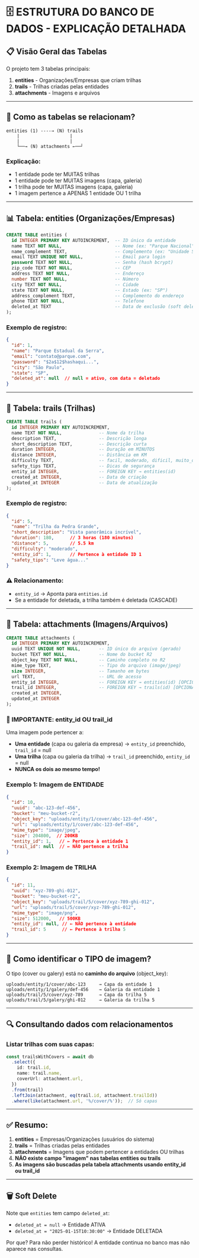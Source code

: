 # 🗄️ ESTRUTURA DO BANCO DE DADOS - EXPLICAÇÃO DETALHADA

## 📋 Visão Geral das Tabelas

O projeto tem 3 tabelas principais:
1. **entities** - Organizações/Empresas que criam trilhas
2. **trails** - Trilhas criadas pelas entidades
3. **attachments** - Imagens e arquivos

---

## 🔗 Como as tabelas se relacionam?

```
entities (1) ----→ (N) trails
    |                   |
    |                   |
    └──→ (N) attachments ←──┘
```

### Explicação:
- 1 entidade pode ter MUITAS trilhas
- 1 entidade pode ter MUITAS imagens (capa, galeria)
- 1 trilha pode ter MUITAS imagens (capa, galeria)
- 1 imagem pertence a APENAS 1 entidade OU 1 trilha

---

## 📊 Tabela: entities (Organizações/Empresas)

```sql
CREATE TABLE entities (
  id INTEGER PRIMARY KEY AUTOINCREMENT,  -- ID único da entidade
  name TEXT NOT NULL,                    -- Nome (ex: "Parque Nacional")
  name_complement TEXT,                  -- Complemento (ex: "Unidade Sul")
  email TEXT UNIQUE NOT NULL,            -- Email para login
  password TEXT NOT NULL,                -- Senha (hash bcrypt)
  zip_code TEXT NOT NULL,                -- CEP
  address TEXT NOT NULL,                 -- Endereço
  number TEXT NOT NULL,                  -- Número
  city TEXT NOT NULL,                    -- Cidade
  state TEXT NOT NULL,                   -- Estado (ex: "SP")
  address_complement TEXT,               -- Complemento do endereço
  phone TEXT NOT NULL,                   -- Telefone
  deleted_at TEXT                        -- Data de exclusão (soft delete)
);
```

### Exemplo de registro:
```json
{
  "id": 1,
  "name": "Parque Estadual da Serra",
  "email": "contato@parque.com",
  "password": "$2a$12$hashaqui...",
  "city": "São Paulo",
  "state": "SP",
  "deleted_at": null  // null = ativo, com data = deletado
}
```

---

## 🥾 Tabela: trails (Trilhas)

```sql
CREATE TABLE trails (
  id INTEGER PRIMARY KEY AUTOINCREMENT,
  name TEXT NOT NULL,              -- Nome da trilha
  description TEXT,                -- Descrição longa
  short_description TEXT,          -- Descrição curta
  duration INTEGER,                -- Duração em MINUTOS
  distance INTEGER,                -- Distância em KM
  difficulty TEXT,                 -- facil, moderado, dificil, muito_dificil
  safety_tips TEXT,                -- Dicas de segurança
  entity_id INTEGER,               -- FOREIGN KEY → entities(id)
  created_at INTEGER,              -- Data de criação
  updated_at INTEGER               -- Data de atualização
);
```

### Exemplo de registro:
```json
{
  "id": 5,
  "name": "Trilha da Pedra Grande",
  "short_description": "Vista panorâmica incrível",
  "duration": 180,      // 3 horas (180 minutos)
  "distance": 5,        // 5.5 km
  "difficulty": "moderado",
  "entity_id": 1,       // Pertence à entidade ID 1
  "safety_tips": "Leve água..."
}
```

### ⚠️ Relacionamento:
- `entity_id` → Aponta para `entities.id`
- Se a entidade for deletada, a trilha também é deletada (CASCADE)

---

## 📸 Tabela: attachments (Imagens/Arquivos)

```sql
CREATE TABLE attachments (
  id INTEGER PRIMARY KEY AUTOINCREMENT,
  uuid TEXT UNIQUE NOT NULL,       -- ID único do arquivo (gerado)
  bucket TEXT NOT NULL,            -- Nome do bucket R2
  object_key TEXT NOT NULL,        -- Caminho completo no R2
  mime_type TEXT,                  -- Tipo do arquivo (image/jpeg)
  size INTEGER,                    -- Tamanho em bytes
  url TEXT,                        -- URL de acesso
  entity_id INTEGER,               -- FOREIGN KEY → entities(id) [OPCIONAL]
  trail_id INTEGER,                -- FOREIGN KEY → trails(id) [OPCIONAL]
  created_at INTEGER,
  updated_at INTEGER
);
```

### 🔑 IMPORTANTE: entity_id OU trail_id

Uma imagem pode pertencer a:
- **Uma entidade** (capa ou galeria da empresa) → `entity_id` preenchido, `trail_id` = null
- **Uma trilha** (capa ou galeria da trilha) → `trail_id` preenchido, `entity_id` = null
- **NUNCA os dois ao mesmo tempo!**

### Exemplo 1: Imagem de ENTIDADE
```json
{
  "id": 10,
  "uuid": "abc-123-def-456",
  "bucket": "meu-bucket-r2",
  "object_key": "uploads/entity/1/cover/abc-123-def-456",
  "url": "uploads/entity/1/cover/abc-123-def-456",
  "mime_type": "image/jpeg",
  "size": 204800,  // 200KB
  "entity_id": 1,   // ← Pertence à entidade 1
  "trail_id": null  // ← NÃO pertence a trilha
}
```

### Exemplo 2: Imagem de TRILHA
```json
{
  "id": 11,
  "uuid": "xyz-789-ghi-012",
  "bucket": "meu-bucket-r2",
  "object_key": "uploads/trail/5/cover/xyz-789-ghi-012",
  "url": "uploads/trail/5/cover/xyz-789-ghi-012",
  "mime_type": "image/png",
  "size": 512000,   // 500KB
  "entity_id": null, // ← NÃO pertence à entidade
  "trail_id": 5      // ← Pertence à trilha 5
}
```

---

## 🎯 Como identificar o TIPO de imagem?

O tipo (cover ou galery) está no **caminho do arquivo** (object_key):

```
uploads/entity/1/cover/abc-123     → Capa da entidade 1
uploads/entity/1/galery/def-456    → Galeria da entidade 1
uploads/trail/5/cover/xyz-789      → Capa da trilha 5
uploads/trail/5/galery/ghi-012     → Galeria da trilha 5
```

---

## 🔍 Consultando dados com relacionamentos

### Listar trilhas com suas capas:
```typescript
const trailsWithCovers = await db
  .select({
    id: trail.id,
    name: trail.name,
    coverUrl: attachment.url,
  })
  .from(trail)
  .leftJoin(attachment, eq(trail.id, attachment.trailId))
  .where(like(attachment.url, '%/cover/%'));  // Só capas
```

---

## ✅ Resumo:

1. **entities** = Empresas/Organizações (usuários do sistema)
2. **trails** = Trilhas criadas pelas entidades
3. **attachments** = Imagens que podem pertencer a entidades OU trilhas
4. **NÃO existe campo "imagem" nas tabelas entities ou trails**
5. **As imagens são buscadas pela tabela attachments usando entity_id ou trail_id**

---

## 🗑️ Soft Delete

Note que `entities` tem campo `deleted_at`:
- `deleted_at = null` → Entidade ATIVA
- `deleted_at = "2025-01-15T10:30:00"` → Entidade DELETADA

Por que? Para não perder histórico! A entidade continua no banco mas não aparece nas consultas.
